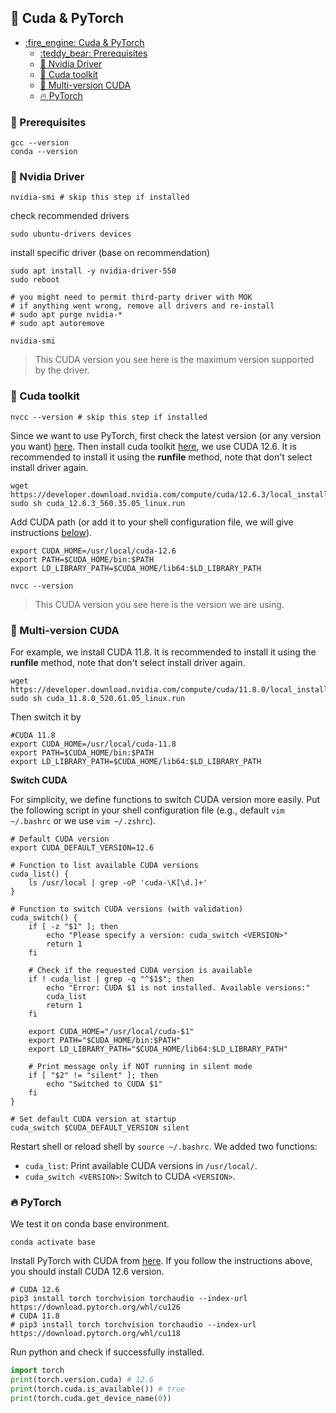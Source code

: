 ## :fire_engine: Cuda & PyTorch

- [:fire\_engine: Cuda \& PyTorch](#fire_engine-cuda--pytorch)
  - [:teddy\_bear: Prerequisites](#teddy_bear-prerequisites)
  - [:car: Nvidia Driver](#car-nvidia-driver)
  - [:wrench: Cuda toolkit](#wrench-cuda-toolkit)
  - [:bricks: Multi-version CUDA](#bricks-multi-version-cuda)
  - [:fire: PyTorch](#fire-pytorch)


### :teddy_bear: Prerequisites

```shell
gcc --version
conda --version
```

### :car: Nvidia Driver
```shell
nvidia-smi # skip this step if installed
```

check recommended drivers
```shell
sudo ubuntu-drivers devices
```
install specific driver (base on recommendation)
```shell
sudo apt install -y nvidia-driver-550
sudo reboot

# you might need to permit third-party driver with MOK
# if anything went wrong, remove all drivers and re-install
# sudo apt purge nvidia-*
# sudo apt autoremove

nvidia-smi
```

> This CUDA version you see here is the maximum version supported by the driver.

### :wrench: Cuda toolkit

```shell
nvcc --version # skip this step if installed
```

Since we want to use PyTorch, first check the latest version (or any version you want) [here](https://pytorch.org/get-started/locally/).
Then install cuda toolkit [here](https://developer.nvidia.com/cuda-toolkit-archive), we use CUDA 12.6. 
It is recommended to install it using the **runfile** method, note that don't select install driver again.
```shell
wget https://developer.download.nvidia.com/compute/cuda/12.6.3/local_installers/cuda_12.6.3_560.35.05_linux.run
sudo sh cuda_12.6.3_560.35.05_linux.run
```
Add CUDA path (or add it to your shell configuration file, we will give instructions [below](#bricks-multi-version-cuda)).
```shell
export CUDA_HOME=/usr/local/cuda-12.6
export PATH=$CUDA_HOME/bin:$PATH
export LD_LIBRARY_PATH=$CUDA_HOME/lib64:$LD_LIBRARY_PATH

nvcc --version
```

> This CUDA version you see here is the version we are using.

### :bricks: Multi-version CUDA
For example, we install CUDA 11.8.
It is recommended to install it using the **runfile** method, note that don't select install driver again.
```
wget https://developer.download.nvidia.com/compute/cuda/11.8.0/local_installers/cuda_11.8.0_520.61.05_linux.run
sudo sh cuda_11.8.0_520.61.05_linux.run
```
Then switch it by
```shell
#CUDA 11.8 
export CUDA_HOME=/usr/local/cuda-11.8
export PATH=$CUDA_HOME/bin:$PATH
export LD_LIBRARY_PATH=$CUDA_HOME/lib64:$LD_LIBRARY_PATH
```

**Switch CUDA**

For simplicity, we define functions to switch CUDA version more easily. Put the following script in your shell configuration file (e.g., default `vim ~/.bashrc` or we use `vim ~/.zshrc`).

```
# Default CUDA version
export CUDA_DEFAULT_VERSION=12.6

# Function to list available CUDA versions
cuda_list() {
    ls /usr/local | grep -oP 'cuda-\K[\d.]+'
}

# Function to switch CUDA versions (with validation)
cuda_switch() {
    if [ -z "$1" ]; then
        echo "Please specify a version: cuda_switch <VERSION>"
        return 1
    fi

    # Check if the requested CUDA version is available
    if ! cuda_list | grep -q "^$1$"; then
        echo "Error: CUDA $1 is not installed. Available versions:"
        cuda_list
        return 1
    fi

    export CUDA_HOME="/usr/local/cuda-$1"
    export PATH="$CUDA_HOME/bin:$PATH"
    export LD_LIBRARY_PATH="$CUDA_HOME/lib64:$LD_LIBRARY_PATH"

    # Print message only if NOT running in silent mode
    if [ "$2" != "silent" ]; then
        echo "Switched to CUDA $1"
    fi
}

# Set default CUDA version at startup
cuda_switch $CUDA_DEFAULT_VERSION silent
```

Restart shell or reload shell by `source ~/.bashrc`. We added two functions:
- `cuda_list`: Print available CUDA versions in `/usr/local/`.
- `cuda_switch <VERSION>`: Switch to CUDA `<VERSION>`.

### :fire: PyTorch

We test it on conda base environment.
```shell
conda activate base
```

Install PyTorch with CUDA from [here](https://pytorch.org/get-started/locally/). If you follow the instructions above, you should install CUDA 12.6 version.

```shell
# CUDA 12.6 
pip3 install torch torchvision torchaudio --index-url https://download.pytorch.org/whl/cu126
# CUDA 11.8
# pip3 install torch torchvision torchaudio --index-url https://download.pytorch.org/whl/cu118
```

Run python and check if successfully installed.
```python
import torch
print(torch.version.cuda) # 12.6
print(torch.cuda.is_available()) # true
print(torch.cuda.get_device_name(0))
```

